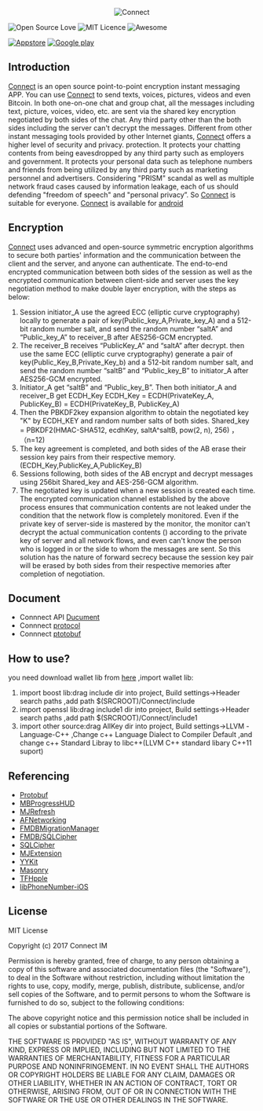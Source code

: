 <p align="center" >
  <img src="https://avatars0.githubusercontent.com/u/21214996?v=3" alt="Connect" title="Connect">
</p>

![Open Source Love](https://badges.frapsoft.com/os/v1/open-source.png?v=103)
![MIT Licence](https://badges.frapsoft.com/os/mit/mit.png?v=103)
![Awesome](https://cdn.rawgit.com/sindresorhus/awesome/d7305f38d29fed78fa85652e3a63e154dd8e8829/media/badge.svg)

[![Appstore](https://camo.githubusercontent.com/3e3f8a72477f8cc617e3e1bcd105a4598ad04706/68747470733a2f2f6d727061746977692e6769746875622e696f2f6170702d6261646765732f61707073746f72652e706e67)](https://itunes.apple.com/app/connect-p2p-encrypted-instant/id1181365735)
[![Google play](https://camo.githubusercontent.com/878bb7c41c81ec4528a0a6f4cfd6ec470da14f22/68747470733a2f2f6d727061746977692e6769746875622e696f2f6170702d6261646765732f706c617973746f72652e706e67)](https://play.google.com/store/apps/details?id=connect.im)


## Introduction
[Connect](https://www.connect.im/) is an open source point-to-point encryption instant messaging APP.
You can use [Connect](https://www.connect.im/) to send texts, voices, pictures, videos and even Bitcoin.
In both one-on-one chat and group chat, all the messages including text, picture, voices, video, etc. are sent via the shared key encryption negotiated by both sides of the chat.
Any third party other than the both sides including the server can't decrypt the messages.
Different from other instant messaging tools provided by other Internet giants, [Connect](https://www.connect.im/) offers a higher level of security and privacy. protection.
It protects your chatting contents from being eavesdropped by any third party such as employers and government.
It protects your personal data such as telephone numbers and friends from being utilized by any third party such as marketing personnel and advertisers.
Considering "PRISM" scandal as well as multiple network fraud cases caused by information leakage, each of us should defending "freedom of speech" and "personal privacy”.
So [Connect](https://www.connect.im/) is suitable for everyone.
[Connect](https://www.connect.im/) is available for [android](https://github.com/connectim/Android)

## Encryption
[Connect](https://www.connect.im/) uses advanced and open-source symmetric encryption algorithms to secure both parties' information and the communication between the client and the server, and anyone can authenticate.
The end-to-end encrypted communication between both sides of the session as well as the encrypted communication between client-side and server uses the key negotiation method to make double layer encryption, with the steps as below:
1. Session initiator_A use the agreed ECC (elliptic curve cryptography) locally to generate a pair of key(Public_key_A,Private_key_A) and a 512-bit random number salt, and send the random number “saltA” and “Public_key_A” to receiver_B after AES256-GCM encrypted.
2. The receiver_B receives “PublicKey_A” and “saltA” after decrypt. then use the same ECC (elliptic curve cryptography) generate a pair of key(Public_Key_B,Private_Key_b) and a 512-bit random number salt, and send the random number “saltB” and “Public_key_B” to initiator_A after AES256-GCM encrypted.
3. Initiator_A get “saltB” and “Public_key_B”. Then both initiator_A and receiver_B get ECDH_Key
ECDH_Key = ECDH(PrivateKey_A, PublicKey_B) = ECDH(PrivateKey_B, PublicKey_A)
4. Then the PBKDF2key expansion algorithm to obtain the negotiated key "K" by ECDH_KEY and random number salts of both sides.
Shared_key = PBKDF2(HMAC-SHA512, ecdhKey, saltA^saltB, pow(2, n), 256) ，（n=12)
5. The key agreement is completed, and both sides of the AB erase their session key pairs from their respective memory. (ECDH_Key,PublicKey_A,PublicKey_B)
6. Sessions following, both sides of the AB encrypt and decrypt messages using 256bit Shared_key and AES-256-GCM algorithm.
7. The negotiated key is updated when a new session is created each time.
The encrypted communication channel established by the above process ensures that communication contents are not leaked under the condition that the network flow is completely monitored. Even if the private key of server-side is mastered by the monitor, the monitor can't decrypt the actual communication contents () according to the private key of server and all network flows, and even can't know the person who is logged in or the side to whom the messages are sent. So this solution has the nature of forward secrecy because the session key pair will be erased by both sides from their respective memories after completion of negotiation.


## Document
* Connnect API  [Ducument](https://www.connect.im/developer)
* Connnect  [protocol](https://www.connect.im/developer)
* Connnect  [ptotobuf](https://github.com/connectim/protos)


## How to use?

you need download wallet lib from [here]() ,import wallet lib:
1.  import boost lib:drag include dir into project, Build settings->Header search paths ,add path $(SRCROOT)/Connect/include
2.  import openssl lib:drag include1 dir into project, Build settings->Header search paths ,add path $(SRCROOT)/Connect/include1
3.  import other source:drag AllKey dir into project, Build settings->LLVM -Language-C++ ,Change c++ Language Dialect to Compiler Default ,and  change c++ Standard Libray to libc++(LLVM C++ standard libary C++11 suport)

## Referencing
* [Protobuf](https://github.com/google/protobuf)
* [MBProgressHUD](https://github.com/jdg/MBProgressHUD)
* [MJRefresh](https://github.com/CoderMJLee/MJRefresh) 
* [AFNetworking](https://github.com/AFNetworking/AFNetworking)  
* [FMDBMigrationManager](https://github.com/layerhq/FMDBMigrationManager)
* [FMDB/SQLCipher](https://github.com/ccgus/fmdb) 
* [SQLCipher](https://github.com/sqlcipher/sqlcipher)  
* [MJExtension](https://github.com/CoderMJLee/MJExtension) 
* [YYKit](https://github.com/ibireme/YYKit) 
* [Masonry](https://github.com/SnapKit/Masonry)  
* [TFHpple](https://github.com/cczufish/TFhpple) 
* [libPhoneNumber-iOS](https://github.com/iziz/libPhoneNumber-iOS) 


## License

MIT License

Copyright (c) 2017 Connect IM

Permission is hereby granted, free of charge, to any person obtaining a copy
of this software and associated documentation files (the "Software"), to deal
in the Software without restriction, including without limitation the rights
to use, copy, modify, merge, publish, distribute, sublicense, and/or sell
copies of the Software, and to permit persons to whom the Software is
furnished to do so, subject to the following conditions:

The above copyright notice and this permission notice shall be included in all
copies or substantial portions of the Software.

THE SOFTWARE IS PROVIDED "AS IS", WITHOUT WARRANTY OF ANY KIND, EXPRESS OR
IMPLIED, INCLUDING BUT NOT LIMITED TO THE WARRANTIES OF MERCHANTABILITY,
FITNESS FOR A PARTICULAR PURPOSE AND NONINFRINGEMENT. IN NO EVENT SHALL THE
AUTHORS OR COPYRIGHT HOLDERS BE LIABLE FOR ANY CLAIM, DAMAGES OR OTHER
LIABILITY, WHETHER IN AN ACTION OF CONTRACT, TORT OR OTHERWISE, ARISING FROM,
OUT OF OR IN CONNECTION WITH THE SOFTWARE OR THE USE OR OTHER DEALINGS IN THE
SOFTWARE.


